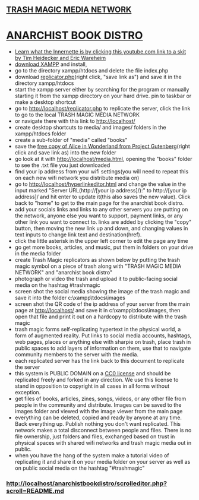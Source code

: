 ## [TRASH MAGIC MEDIA NETWORK](https://github.com/LafeLabs/trashmagicmedia/blob/main/README.md)

# [ANARCHIST BOOK DISTRO](https://github.com/LafeLabs/trashmagicmedia/blob/main/anarchistbookdistro/README.md)

- [Learn what the Innernette is by clicking this youtube.com link to a skit by Tim Heidecker and Eric Wareheim](https://www.youtube.com/embed/Y5BZkaWZAAA)
- [download XAMPP](https://www.apachefriends.org/index.html) and install, 
- go to the directory xampp/htdocs and delete the file index.php
- download [replicator.php](https://raw.githubusercontent.com/LafeLabs/trashmagicmedia/main/anarchistbookdistro/replicator.php)(right click, "save link as") and save it in the directory xampp/htdocs
- start the xampp server either by searching for the program or manually starting it from the xampp directory on your hard drive. pin to taskbar or make a desktop shortcut
- go to [http://localhost/replicator.php](http://localhost/replicator.php) to replicate the server, click the link to go to the local TRASH MAGIC MEDIA NETWORK
- or navigate there with this link to [http://localhost/](http://localhost/)
- create desktop shortcuts to media/ and images/ folders in the xampp/htdocs folder
- create a sub-folder of "media" called "books"
- save the [free copy of Alice in Wonderland from Project Gutenberg](https://www.gutenberg.org/files/11/11-0.txt)(right click and save link as) into the new folder
- go look at it with [http://localhost/media.html](http://localhost/media.html), opening the "books" folder to see the .txt file you just downloaded
- find your ip address from your wifi settings(you will need to repeat this on each new wifi network you distribute media on)
- go to [http://localhost/hyperlinkeditor.html](http://localhost/hyperlinkeditor.html) and change the value in the input marked "Server URL(http://[your ip address]/):" to http://[your ip address]/ and hit enter to update it(this also saves the new value). Click back to "home" to get to the main page for the anarchist book distro. 
- add your socials links and links to any other servers you are putting on the network, anyone else you want to support, payment links, or any other link you want to connect to.  links are added by clicking the "copy" button, then moving the new link up and down, and changing values in text inputs to change link text and destination(href).
- click the little asterisk in the upper left corner to edit the page any time   
- go get more books, articles, and music, put them in folders on your drive in the media folder
- create Trash Magic replicators as shown below by putting the trash magic symbol on a piece of trash along with "TRASH MAGIC MEDIA NETWORK" and "anarchist book distro"
- photograph or video the trash and upload it to public-facing social media on the hashtag #trashmagic
 - screen shot the social media showing the image of the trash magic and save it into the folder c:\xampp\tdocs\images
 - screen shot the QR code of the ip address of your server from the main page at [http://localhost/](http://localhost/) and save it in c:\xampp\tdocs\images, then open that file and print it out on a hardcopy to distribute with the trash magic
 - trash magic forms self-replicating hypertext in the physical world, a form of augmented reality.  Put links to social media accounts, hashtags, web pages, places or anything else with sharpie on trash, place trash in public spaces to add layers of information on them, use that to navigate community members to the server with the media.  
 - each replicated server has the link back to this document to replicate the server
 - this system is PUBLIC DOMAIN on a [CC0 license](https://creativecommons.org/share-your-work/public-domain/cc0/) and should be replicated freely and forked in any direction.  We use this license to stand in opposition to copyright in all cases in all forms without exception.  
 - get files of books, articles, zines, songs, videos, or any other file from people in the community and distribute.  Images can be saved to the images folder and viewed with the image viewer from the main page
 - everything can be deleted, copied and ready by anyone at any time.  Back everything up.  Publish nothing you don't want replicated.  This network makes a total disconnect between people and files. There is no file ownership, just folders and files, exchanged based on trust in physical spaces with shared wifi networks and trash magic media out in public.
 - when you have the hang of the system make a tutorial video of replicating it and share it on your media folder on your server as well as on public social media on the hashtag "#trashmagic"



### [http://localhost/anarchistbookdistro/scrolleditor.php?scroll=README.md](http://localhost/anarchistbookdistro/scrolleditor.php?scroll=README.md)
